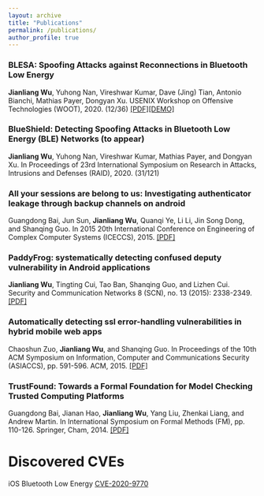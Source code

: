 ```yaml
---
layout: archive
title: "Publications"
permalink: /publications/
author_profile: true
---
```

### BLESA: Spoofing Attacks against Reconnections in Bluetooth Low Energy
**Jianliang Wu**, Yuhong Nan, Vireshwar Kumar, Dave (Jing) Tian, Antonio Bianchi, Mathias Payer, Dongyan Xu. USENIX Workshop on Offensive Technologies (WOOT), 2020. (12/36)
[[PDF]](https://github.com/allenjlw/allenjlw.github.io/blob/master/pdfpapers/blesa.pdf)[[DEMO]](https://allenjlw.github.io/portfolio/blesa_demo/)

### BlueShield: Detecting Spoofing Attacks in Bluetooth Low Energy (BLE) Networks (to appear)
**Jianliang Wu**, Yuhong Nan, Vireshwar Kumar, Mathias Payer, and Dongyan Xu. In Proceedings of 23rd International Symposium on Research in Attacks, Intrusions and Defenses (RAID), 2020. (31/121)

### All your sessions are belong to us: Investigating authenticator leakage through backup channels on android
Guangdong Bai, Jun Sun, **Jianliang Wu**, Quanqi Ye, Li Li, Jin Song Dong, and Shanqing Guo. In 2015 20th International Conference on Engineering of Complex Computer Systems (ICECCS), 2015.
[[PDF]](https://ieeexplore.ieee.org/abstract/document/7384230)


### PaddyFrog: systematically detecting confused deputy vulnerability in Android applications
**Jianliang Wu**, Tingting Cui, Tao Ban, Shanqing Guo, and Lizhen Cui. Security and Communication Networks 8 (SCN), no. 13 (2015): 2338-2349.
[[PDF]]((https://onlinelibrary.wiley.com/doi/full/10.1002/sec.1179))


### Automatically detecting ssl error-handling vulnerabilities in hybrid mobile web apps
Chaoshun Zuo, **Jianliang Wu**, and Shanqing Guo. In Proceedings of the 10th ACM Symposium on Information, Computer and Communications Security (ASIACCS), pp. 591-596. ACM, 2015.
[[PDF]](https://dl.acm.org/citation.cfm?id=2714583)

### TrustFound: Towards a Formal Foundation for Model Checking Trusted Computing Platforms
Guangdong Bai, Jianan Hao, **Jianliang Wu**, Yang Liu, Zhenkai Liang, and Andrew Martin. In International Symposium on Formal Methods (FM), pp. 110-126. Springer, Cham, 2014.
[[PDF]](https://link.springer.com/chapter/10.1007/978-3-319-06410-9_8)

# Discovered CVEs
iOS Bluetooth Low Energy [CVE-2020-9770](https://support.apple.com/en-us/HT211102)
